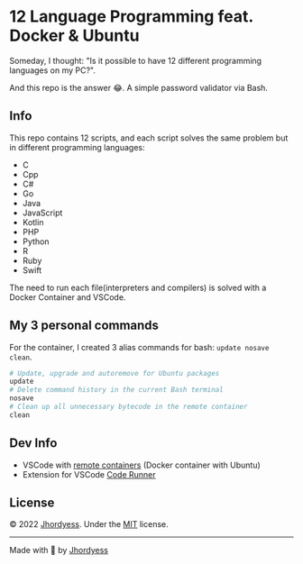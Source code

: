 # 12 Language Programming  feat. Docker & Ubuntu

Someday, I thought: "Is it possible to have 12 different programming languages on my PC?".

And this repo is the answer 😂. A simple password validator via Bash.

## Info

This repo contains 12 scripts, and each script solves the same problem but in different programming languages:

- C
- Cpp
- C#
- Go
- Java
- JavaScript
- Kotlin
- PHP
- Python
- R
- Ruby
- Swift

The need to run each file(interpreters and compilers) is solved with a Docker Container and VSCode.

## My 3 personal commands

For the container, I created 3 alias commands for bash: `update nosave clean`.

```bash
# Update, upgrade and autoremove for Ubuntu packages
update
# Delete command history in the current Bash terminal
nosave
# Clean up all unnecessary bytecode in the remote container
clean
```

## Dev Info

- VSCode with [remote containers](https://code.visualstudio.com/docs/remote/containers) (Docker container with Ubuntu)
- Extension for VSCode [Code Runner](https://marketplace.visualstudio.com/items?itemName=formulahendry.code-runner)

## License

© 2022 [Jhordyess](https://github.com/jhordyess). Under the [MIT](https://choosealicense.com/licenses/mit/) license.

---

Made with 💪 by [Jhordyess](https://www.jhordyess.com/)
